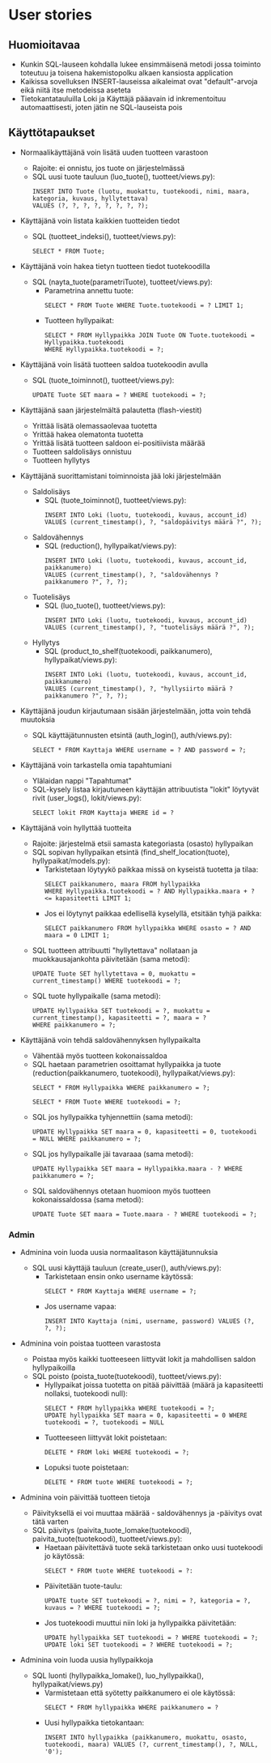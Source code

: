 # User stories

## Huomioitavaa
- Kunkin SQL-lauseen kohdalla lukee ensimmäisenä metodi jossa toiminto toteutuu ja toisena hakemistopolku alkaen kansiosta application
- Kaikissa sovelluksen INSERT-lauseissa aikaleimat ovat "default"-arvoja eikä niitä itse metodeissa aseteta
- Tietokantatauluilla Loki ja Käyttäjä pääavain id inkrementoituu automaattisesti, joten jätin ne SQL-lauseista pois

## Käyttötapaukset
* Normaalikäyttäjänä voin lisätä uuden tuotteen varastoon
  - Rajoite: ei onnistu, jos tuote on järjestelmässä
  - SQL uusi tuote tauluun (luo_tuote(), tuotteet/views.py):
    ```
    INSERT INTO Tuote (luotu, muokattu, tuotekoodi, nimi, maara, kategoria, kuvaus, hyllytettava) 
    VALUES (?, ?, ?, ?, ?, ?, ?, ?);
    ```

* Käyttäjänä voin listata kaikkien tuotteiden tiedot
  - SQL (tuotteet_indeksi(), tuotteet/views.py): 
    ```
    SELECT * FROM Tuote;
    ```

* Käyttäjänä voin hakea tietyn tuotteen tiedot tuotekoodilla
  - SQL (nayta_tuote(parametriTuote), tuotteet/views.py):
    - Parametrina annettu tuote: 
      ```
      SELECT * FROM Tuote WHERE Tuote.tuotekoodi = ? LIMIT 1;
      ```
    - Tuotteen hyllypaikat: 
      ```
      SELECT * FROM Hyllypaikka JOIN Tuote ON Tuote.tuotekoodi = Hyllypaikka.tuotekoodi 
      WHERE Hyllypaikka.tuotekoodi = ?;
      ```

* Käyttäjänä voin lisätä tuotteen saldoa tuotekoodin avulla
  - SQL (tuote_toiminnot(), tuotteet/views.py): 
    ```
    UPDATE Tuote SET maara = ? WHERE tuotekoodi = ?;
    ```

* Käyttäjänä saan järjestelmältä palautetta (flash-viestit)
  - Yrittää lisätä olemassaolevaa tuotetta
  - Yrittää hakea olematonta tuotetta
  - Yrittää lisätä tuotteen saldoon ei-positiivista määrää
  - Tuotteen saldolisäys onnistuu
  - Tuotteen hyllytys

* Käyttäjänä suorittamistani toiminnoista jää loki järjestelmään
  - Saldolisäys
    - SQL (tuote_toiminnot(), tuotteet/views.py): 
      ```
      INSERT INTO Loki (luotu, tuotekoodi, kuvaus, account_id) 
      VALUES (current_timestamp(), ?, "saldopäivitys määrä ?", ?); 
      ```
  - Saldovähennys
    - SQL (reduction(), hyllypaikat/views.py): 
      ```
      INSERT INTO Loki (luotu, tuotekoodi, kuvaus, account_id, paikkanumero) 
      VALUES (current_timestamp(), ?, "saldovähennys ? paikkanumero ?", ?, ?);
      ```
  - Tuotelisäys
    - SQL (luo_tuote(), tuotteet/views.py): 
      ```
      INSERT INTO Loki (luotu, tuotekoodi, kuvaus, account_id) 
      VALUES (current_timestamp(), ?, "tuotelisäys määrä ?", ?);
      ```
  - Hyllytys
    - SQL (product_to_shelf(tuotekoodi, paikkanumero), hyllypaikat/views.py): 
      ```
      INSERT INTO Loki (luotu, tuotekoodi, kuvaus, account_id, paikkanumero) 
      VALUES (current_timestamp(), ?, "hyllysiirto määrä ? paikkanumero ?", ?, ?);
      ```
  
* Käyttäjänä joudun kirjautumaan sisään järjestelmään, jotta voin tehdä muutoksia
  - SQL käyttäjätunnusten etsintä (auth_login(), auth/views.py): 
    ```
    SELECT * FROM Kayttaja WHERE username = ? AND password = ?;
    ```

* Käyttäjänä voin tarkastella omia tapahtumiani
  - Ylälaidan nappi "Tapahtumat"
  - SQL-kysely listaa kirjautuneen käyttäjän attribuutista "lokit" löytyvät rivit (user_logs(), lokit/views.py):
    ```
    SELECT lokit FROM Kayttaja WHERE id = ?
    ```
  
* Käyttäjänä voin hyllyttää tuotteita
  - Rajoite: järjestelmä etsii samasta kategoriasta (osasto) hyllypaikan
  - SQL sopivan hyllypaikan etsintä (find_shelf_location(tuote), hyllypaikat/models.py):
    - Tarkistetaan löytyykö paikkaa missä on kyseistä tuotetta ja tilaa:
      ```
      SELECT paikkanumero, maara FROM hyllypaikka 
      WHERE Hyllypaikka.tuotekoodi = ? AND Hyllypaikka.maara + ? <= kapasiteetti LIMIT 1;
      ```
    - Jos ei löytynyt paikkaa edellisellä kyselyllä, etsitään tyhjä paikka:
      ```
      SELECT paikkanumero FROM hyllypaikka WHERE osasto = ? AND maara = 0 LIMIT 1;
      ```
  - SQL tuotteen attribuutti "hyllytettava" nollataan ja muokkausajankohta päivitetään (sama metodi):
    ```
    UPDATE Tuote SET hyllytettava = 0, muokattu = current_timestamp() WHERE tuotekoodi = ?;
    ```
  - SQL tuote hyllypaikalle (sama metodi):
    ```
    UPDATE Hyllypaikka SET tuotekoodi = ?, muokattu = current_timestamp(), kapasiteetti = ?, maara = ? 
    WHERE paikkanumero = ?;
    ```
    
* Käyttäjänä voin tehdä saldovähennyksen hyllypaikalta
  - Vähentää myös tuotteen kokonaissaldoa
  - SQL haetaan parametrien osoittamat hyllypaikka ja tuote (reduction(paikkanumero, tuotekoodi), hyllypaikat/views.py):
    ```
    SELECT * FROM Hyllypaikka WHERE paikkanumero = ?;
    ```
    ```
    SELECT * FROM Tuote WHERE tuotekoodi = ?;
    ```
  - SQL jos hyllypaikka tyhjennettiin (sama metodi):
    ```
    UPDATE Hyllypaikka SET maara = 0, kapasiteetti = 0, tuotekoodi = NULL WHERE paikkanumero = ?;
    ```
  - SQL jos hyllypaikalle jäi tavaraaa (sama metodi):
    ```
    UPDATE Hyllypaikka SET maara = Hyllypaikka.maara - ? WHERE paikkanumero = ?;
    ```
  - SQL saldovähennys otetaan huomioon myös tuotteen kokonaissaldossa (sama metodi):
    ```
    UPDATE Tuote SET maara = Tuote.maara - ? WHERE tuotekoodi = ?;
    ```
    
### Admin

* Adminina voin luoda uusia normaalitason käyttäjätunnuksia
  - SQL uusi käyttäjä tauluun (create_user(), auth/views.py):
    - Tarkistetaan ensin onko username käytössä:
      ```
      SELECT * FROM Kayttaja WHERE username = ?;
      ```
    - Jos username vapaa:
      ```
      INSERT INTO Kayttaja (nimi, username, password) VALUES (?, ?, ?);
      ```
      
* Adminina voin poistaa tuotteen varastosta
  - Poistaa myös kaikki tuotteeseen liittyvät lokit ja mahdollisen saldon hyllypaikoilla
  - SQL poisto (poista_tuote(tuotekoodi), tuotteet/views.py):
    - Hyllypaikat joissa tuotetta on pitää päivittää (määrä ja kapasiteetti nollaksi, tuotekoodi null):
      ```
      SELECT * FROM hyllypaikka WHERE tuotekoodi = ?;
      UPDATE hyllypaikka SET maara = 0, kapasiteetti = 0 WHERE tuotekoodi = ?, tuotekoodi = NULL
      ```
    - Tuotteeseen liittyvät lokit poistetaan:
      ```
      DELETE * FROM loki WHERE tuotekoodi = ?;
      ```
    - Lopuksi tuote poistetaan:
      ```
      DELETE * FROM tuote WHERE tuotekoodi = ?;
      ```
* Adminina voin päivittää tuotteen tietoja
  - Päivityksellä ei voi muuttaa määrää - saldovähennys ja -päivitys ovat tätä varten
  - SQL päivitys (paivita_tuote_lomake(tuotekoodi), paivita_tuote(tuotekoodi), tuotteet/views.py):
    - Haetaan päivitettävä tuote sekä tarkistetaan onko uusi tuotekoodi jo käytössä:
      ```
      SELECT * FROM tuote WHERE tuotekoodi = ?:
      ```
    - Päivitetään tuote-taulu:
      ```
      UPDATE tuote SET tuotekoodi = ?, nimi = ?, kategoria = ?, kuvaus = ? WHERE tuotekoodi = ?;
      ```
    - Jos tuotekoodi muuttui niin loki ja hyllypaikka päivitetään:
      ```
      UPDATE hyllypaikka SET tuotekoodi = ? WHERE tuotekoodi = ?;
      UPDATE loki SET tuotekoodi = ? WHERE tuotekoodi = ?;
      ```
      
* Adminina voin luoda uusia hyllypaikkoja
  - SQL luonti (hyllypaikka_lomake(), luo_hyllypaikka(), hyllypaikat/views.py)
    - Varmistetaan että syötetty paikkanumero ei ole käytössä:
      ```
      SELECT * FROM hyllypaikka WHERE paikkanumero = ?
      ```
    - Uusi hyllypaikka tietokantaan:
      ```
      INSERT INTO hyllypaikka (paikkanumero, muokattu, osasto, tuotekoodi, maara) VALUES (?, current_timestamp(), ?, NULL, '0');
      ```
